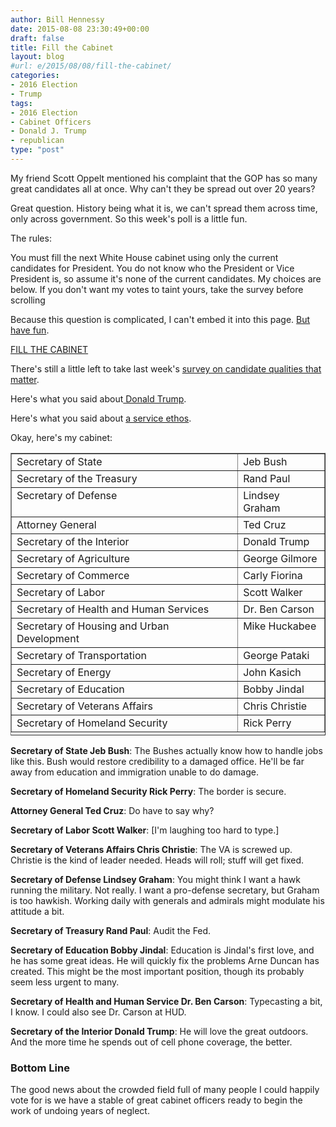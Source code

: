 ```yaml
---
author: Bill Hennessy
date: 2015-08-08 23:30:49+00:00
draft: false
title: Fill the Cabinet
layout: blog
#url: e/2015/08/08/fill-the-cabinet/
categories:
- 2016 Election
- Trump
tags:
- 2016 Election
- Cabinet Officers
- Donald J. Trump
- republican
type: "post"
---
```


My friend Scott Oppelt mentioned his complaint that the GOP has so many great candidates all at once. Why can't they be spread out over 20 years?

Great question. History being what it is, we can't spread them across time, only across government. So this week's poll is a little fun.

The rules:

You must fill the next White House cabinet using only the current candidates for President. You do not know who the President or Vice President is, so assume it's none of the current candidates. My choices are below. If you don't want my votes to taint yours, take the survey before scrolling

Because this question is complicated, I can't embed it into this page. [But have fun](https://www.surveymonkey.com/r/8W7BZSY).

[FILL THE CABINET](https://www.surveymonkey.com/r/8W7BZSY)

There's still a little left to take last week's [survey on candidate qualities that matter](https://hennessysview.com/2015/08/05/poll-which-candidate-qualities-matter-most/).

Here's what you said about[ Donald Trump](https://hennessysview.com/2015/07/27/analysis-of-donald-trump-poll/).

Here's what you said about [a service ethos](https://hennessysview.com/2015/08/06/readers-overwhelming-believe-in-a-service-ethic/).

<!-- more -->

Okay, here's my cabinet:

<table width="547" style="height: 452px;" border="1" id="A0878422" class="sgmltable" >
<tbody >
<tr >

<td align="left" valign="top" >Secretary of State
</td>

<td align="left" valign="top" >Jeb Bush
</td>
</tr>
<tr >

<td align="left" valign="top" >Secretary of the Treasury
</td>

<td align="left" valign="top" >Rand Paul
</td>
</tr>
<tr >

<td align="left" valign="top" >Secretary of Defense
</td>

<td align="left" valign="top" >Lindsey Graham
</td>
</tr>
<tr >

<td align="left" valign="top" >Attorney General
</td>

<td align="left" valign="top" >Ted Cruz
</td>
</tr>
<tr >

<td align="left" valign="top" >Secretary of the Interior
</td>

<td align="left" valign="top" >Donald Trump
</td>
</tr>
<tr >

<td align="left" valign="top" >Secretary of Agriculture
</td>

<td align="left" valign="top" >George Gilmore
</td>
</tr>
<tr >

<td align="left" valign="top" >Secretary of Commerce
</td>

<td align="left" valign="top" >Carly Fiorina
</td>
</tr>
<tr >

<td align="left" valign="top" >Secretary of Labor
</td>

<td align="left" valign="top" >Scott Walker
</td>
</tr>
<tr >

<td align="left" valign="top" >Secretary of Health and Human Services
</td>

<td align="left" valign="top" >Dr. Ben Carson
</td>
</tr>
<tr >

<td align="left" valign="top" >Secretary of Housing and Urban Development
</td>

<td align="left" valign="top" >Mike Huckabee
</td>
</tr>
<tr >

<td align="left" valign="top" >Secretary of Transportation
</td>

<td align="left" valign="top" >George Pataki
</td>
</tr>
<tr >

<td align="left" valign="top" >Secretary of Energy
</td>

<td align="left" valign="top" >John Kasich
</td>
</tr>
<tr >

<td align="left" valign="top" >Secretary of Education
</td>

<td align="left" valign="top" >Bobby Jindal
</td>
</tr>
<tr >

<td align="left" valign="top" >Secretary of Veterans Affairs
</td>

<td align="left" valign="top" >Chris Christie
</td>
</tr>
<tr >

<td align="left" valign="top" >Secretary of Homeland Security
</td>

<td align="left" valign="top" >Rick Perry
</td>
</tr>
</tbody>
</table>

**Secretary of State Jeb Bush**: The Bushes actually know how to handle jobs like this. Bush would restore credibility to a damaged office. He'll be far away from education and immigration unable to do damage.

**Secretary of Homeland Security Rick Perry**: The border is secure.

**Attorney General Ted Cruz**: Do have to say why?

**Secretary of Labor Scott Walker**: [I'm laughing too hard to type.]

**Secretary of Veterans Affairs Chris Christie**: The VA is screwed up. Christie is the kind of leader needed. Heads will roll; stuff will get fixed.

**Secretary of Defense Lindsey Graham**: You might think I want a hawk running the military. Not really. I want a pro-defense secretary, but Graham is too hawkish. Working daily with generals and admirals might modulate his attitude a bit.

**Secretary of Treasury Rand Paul**: Audit the Fed.

**Secretary of Education Bobby Jindal**: Education is Jindal's first love, and he has some great ideas. He will quickly fix the problems Arne Duncan has created. This might be the most important position, though its probably seem less urgent to many.

**Secretary of Health and Human Service Dr. Ben Carson**: Typecasting a bit, I know. I could also see Dr. Carson at HUD.

**Secretary of the Interior Donald Trump**: He will love the great outdoors. And the more time he spends out of cell phone coverage, the better.



### Bottom Line



The good news about the crowded field full of many people I could happily vote for is we have a stable of great cabinet officers ready to begin the work of undoing years of neglect.


